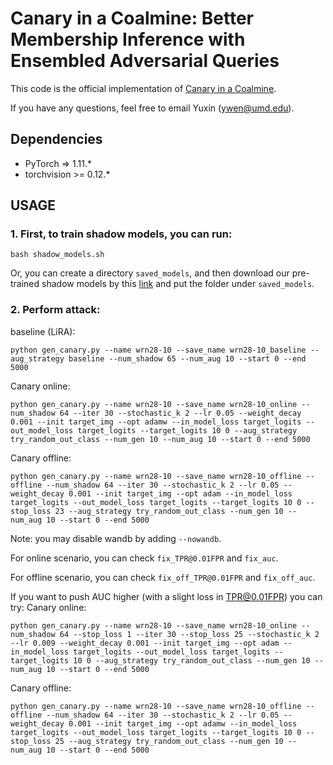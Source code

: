# Canary in a Coalmine: Better Membership Inference with Ensembled Adversarial Queries

This code is the official implementation of [Canary in a Coalmine](https://arxiv.org/abs/2210.10750).

If you have any questions, feel free to email Yuxin (<ywen@umd.edu>).

## Dependencies

- PyTorch => 1.11.*
- torchvision >= 0.12.*

## USAGE
### 1. First, to train shadow models, you can run:
```
bash shadow_models.sh
```

Or, you can create a directory ```saved_models```, and then download our pre-trained shadow models by this [link](https://drive.google.com/drive/folders/15aoIRU7rq4P4FVCxHdWV2UwJxQ7xt7rb?usp=sharing) and put the folder under ```saved_models```.

### 2. Perform attack:
baseline (LiRA):
```
python gen_canary.py --name wrn28-10 --save_name wrn28-10_baseline --aug_strategy baseline --num_shadow 65 --num_aug 10 --start 0 --end 5000
```

Canary online:
```
python gen_canary.py --name wrn28-10 --save_name wrn28-10_online --num_shadow 64 --iter 30 --stochastic_k 2 --lr 0.05 --weight_decay 0.001 --init target_img --opt adamw --in_model_loss target_logits --out_model_loss target_logits --target_logits 10 0 --aug_strategy try_random_out_class --num_gen 10 --num_aug 10 --start 0 --end 5000
```

Canary offline:
```
python gen_canary.py --name wrn28-10 --save_name wrn28-10_offline --offline --num_shadow 64 --iter 30 --stochastic_k 2 --lr 0.05 --weight_decay 0.001 --init target_img --opt adam --in_model_loss target_logits --out_model_loss target_logits --target_logits 10 0 --stop_loss 23 --aug_strategy try_random_out_class --num_gen 10 --num_aug 10 --start 0 --end 5000
```

Note: you may disable wandb by adding ```--nowandb```.

For online scenario, you can check ```fix_TPR@0.01FPR``` and ```fix_auc```.

For offline scenario, you can check ```fix_off_TPR@0.01FPR``` and ```fix_off_auc```.

If you want to push AUC higher (with a slight loss in TPR@0.01FPR) you can try: 
Canary online:
```
python gen_canary.py --name wrn28-10 --save_name wrn28-10_online --num_shadow 64 --stop_loss 1 --iter 30 --stop_loss 25 --stochastic_k 2 --lr 0.009 --weight_decay 0.001 --init target_img --opt adam --in_model_loss target_logits --out_model_loss target_logits --target_logits 10 0 --aug_strategy try_random_out_class --num_gen 10 --num_aug 10 --start 0 --end 5000
```
Canary offline:
```
python gen_canary.py --name wrn28-10 --save_name wrn28-10_offline --offline --num_shadow 64 --iter 30 --stochastic_k 2 --lr 0.05 --weight_decay 0.001 --init target_img --opt adamw --in_model_loss target_logits --out_model_loss target_logits --target_logits 10 0 --stop_loss 25 --aug_strategy try_random_out_class --num_gen 10 --num_aug 10 --start 0 --end 5000
```
